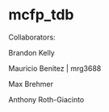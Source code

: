 # mcfp_tdb

Collaborators:

Brandon Kelly

Mauricio Benitez | mrg3688

Max Brehmer

Anthony Roth-Giacinto

